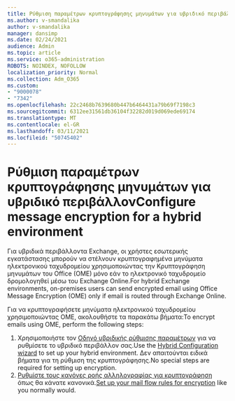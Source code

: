 ```yaml
---
title: Ρύθμιση παραμέτρων κρυπτογράφησης μηνυμάτων για υβριδικό περιβάλλον
ms.author: v-smandalika
author: v-smandalika
manager: dansimp
ms.date: 02/24/2021
audience: Admin
ms.topic: article
ms.service: o365-administration
ROBOTS: NOINDEX, NOFOLLOW
localization_priority: Normal
ms.collection: Adm_O365
ms.custom:
- "9000078"
- "7342"
ms.openlocfilehash: 22c2468b7639680b447b6464431a79b69f7198c3
ms.sourcegitcommit: 6312ee31561db36104f32282d019d069ede69174
ms.translationtype: MT
ms.contentlocale: el-GR
ms.lasthandoff: 03/11/2021
ms.locfileid: "50745402"
---
```

# <a name="configure-message-encryption-for-a-hybrid-environment"></a><span data-ttu-id="c6101-102">Ρύθμιση παραμέτρων κρυπτογράφησης μηνυμάτων για υβριδικό περιβάλλον</span><span class="sxs-lookup"><span data-stu-id="c6101-102">Configure message encryption for a hybrid environment</span></span>

<span data-ttu-id="c6101-103">Για υβριδικά περιβάλλοντα Exchange, οι χρήστες εσωτερικής εγκατάστασης μπορούν να στέλνουν κρυπτογραφημένα μηνύματα ηλεκτρονικού ταχυδρομείου χρησιμοποιώντας την Κρυπτογράφηση μηνυμάτων του Office (OME) μόνο εάν το ηλεκτρονικό ταχυδρομείο δρομολογηθεί μέσω του Exchange Online.</span><span class="sxs-lookup"><span data-stu-id="c6101-103">For hybrid Exchange environments, on-premises users can send encrypted email using Office Message Encryption (OME) only if email is routed through Exchange Online.</span></span>

<span data-ttu-id="c6101-104">Για να κρυπτογραφήσετε μηνύματα ηλεκτρονικού ταχυδρομείου χρησιμοποιώντας OME, ακολουθήστε τα παρακάτω βήματα:</span><span class="sxs-lookup"><span data-stu-id="c6101-104">To encrypt emails using OME, perform the following steps:</span></span>

1. <span data-ttu-id="c6101-105">Χρησιμοποιήστε τον [Οδηγό υβριδικής ρύθμισης παραμέτρων](https://docs.microsoft.com/Exchange/hybrid-configuration-wizard) για να ρυθμίσετε το υβριδικό περιβάλλον σας.</span><span class="sxs-lookup"><span data-stu-id="c6101-105">Use the [Hybrid Configuration wizard](https://docs.microsoft.com/Exchange/hybrid-configuration-wizard) to set up your hybrid environment.</span></span> <span data-ttu-id="c6101-106">Δεν απαιτούνται ειδικά βήματα για τη ρύθμιση της κρυπτογράφησης.</span><span class="sxs-lookup"><span data-stu-id="c6101-106">No special steps are required for setting up encryption.</span></span>
2. <span data-ttu-id="c6101-107">[Ρυθμίστε τους κανόνες ροής αλληλογραφίας για κρυπτογράφηση](https://docs.microsoft.com/microsoft-365/compliance/define-mail-flow-rules-to-encrypt-email) όπως θα κάνατε κανονικά.</span><span class="sxs-lookup"><span data-stu-id="c6101-107">[Set up your mail flow rules for encryption](https://docs.microsoft.com/microsoft-365/compliance/define-mail-flow-rules-to-encrypt-email) like you normally would.</span></span>


